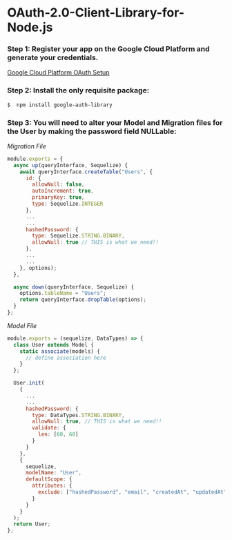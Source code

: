 # OAuth-2.0-Client-Library-for-Node.js

### Step 1: Register your app on the Google Cloud Platform and generate your credentials.
[Google Cloud Platform OAuth Setup](https://github.com/bkieselEducational/OAuth-Google-Cloud-Console-Setup)

### Step 2: Install the only requisite package:

```bash
$  npm install google-auth-library
```

### Step 3: You will need to alter your Model and Migration files for the User by making the password field NULLable:

*Migration File*
```javascript
module.exports = {
  async up(queryInterface, Sequelize) {
    await queryInterface.createTable("Users", {
      id: {
        allowNull: false,
        autoIncrement: true,
        primaryKey: true,
        type: Sequelize.INTEGER
      },
      ...
      ...
      hashedPassword: {
        type: Sequelize.STRING.BINARY,
        allowNull: true // THIS is what we need!!
      },
      ...
      ...
    }, options);
  },

  async down(queryInterface, Sequelize) {
    options.tableName = "Users";
    return queryInterface.dropTable(options);
  }
};
```

*Model File*
```javascript
module.exports = (sequelize, DataTypes) => {
  class User extends Model {
    static associate(models) {
      // define association here
    }
  };

  User.init(
    {
      ...
      ...
      hashedPassword: {
        type: DataTypes.STRING.BINARY,
        allowNull: true, // THIS is what we need!!
        validate: {
          len: [60, 60]
        }
      }
    },
    {
      sequelize,
      modelName: "User",
      defaultScope: {
        attributes: {
          exclude: ["hashedPassword", "email", "createdAt", "updatedAt"]
        }
      }
    }
  );
  return User;
};
```


